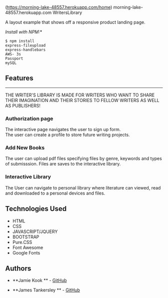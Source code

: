 (https://morning-lake-48557.herokuapp.com/home)
morning-lake-48557.herokuapp.com
WritersLibrary

A layout example that shows off a responsive product landing page.

*Install with NPM:**

```shell
$ npm install 
express-fileupload
express-handlebars
AWS- 3s
Passport
mySQL
```

## Features
-----------

THE WRITER'S LIBRARY IS MADE FOR WRITERS WHO WANT TO SHARE THEIR IMAGINATION AND THEIR STORIES TO FELLOW WRITERS AS WELL AS PUBLISHERS!

### Authorization page 
The interactive page navigates the user to sign up form.  
The user can create a profile to store future writing projects. 

### Add New Books
The user can upload pdf files specifying files by genre, keywords and types of submisssion. 
Files are saves to the interactive library. 

### Interactive Library 
The User can navigate to personal library where literature can viewed, read and downloaded to 
a personal devices and files.

### 








## Technologies Used
* HTML
* CSS 
* JAVASCRIPT/JQUERY
* BOOTSTRAP 
* Pure.CSS
* Font Awesome
* Google Fonts

## Authors
* **Jamie Kook ** - [GitHub](https://github.com/JamieKook)

* **James Tankersley ** - [GitHub](https://github.com/jamestankersley)

#
